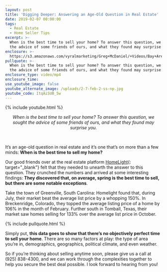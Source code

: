 ```yaml
---
layout: post
title: 'Digging Deeper: Answering an Age-Old Question in Real Estate'
date: 2019-02-07 00:00:00
tags:
  - Real Estate
  - Home Seller Tips
excerpt: >-
  When is the best time to sell your home? To answer this question, we sought
  the advice of some friends of ours, and what they found may surprise you.
enclosure: >-
  https://s3.amazonaws.com/vyralmarketing/Greg+McDaniel/+Videos/Bay+Area+Real+Estate+Agent+-+Digging+Deeper-+Answering+an+Age-Old+Question+in+Real+Estate.mp4
pullquote: >-
  When is the best time to sell your home? To answer this question, we sought
  the advice of some friends of ours, and what they found may surprise you.
enclosure_type: video/mp4
enclosure_time:
use_youtube_image: false
youtube_alternate_image: /uploads/2-7-feb-2-ss-np.jpg
youtube_code: ItqAiSUB_5w
---
```


{% include youtube.html %}

<center><em>When is the best time to sell your home? To answer this question, we sought the advice of some friends of ours, and what they found may surprise you.</em></center>

&nbsp;

It’s an age-old question in real estate and it’s one that’s on more than a few minds: **When is the best time to sell my home?**

Our good friends over at the real estate platform&nbsp;[HomeLight](https://www.homelight.com/){: target="_blank"}&nbsp;felt that they needed to unearth the answer to this question. They crunched the numbers and arrived at some interesting findings: **They discovered that, on average, spring is the best time to sell, but there are some notable exceptions**.

Take the town of Greenville, South Carolina: Homelight found that, during July, their market beat the average list price by a whopping 150%. In Breckenridge, Colorado, they topped the average listing price of a home by 106% in the month of February. Further south in Tomball, Texas, their market saw homes selling for 133% over the average list price in October.

{% include pullquote.html %}

Simply put, **this data goes to show that there’s no objectively perfect time to sell your home**. There are so many factors at play: the type of area you’re in, demographics, geographics, political climate, and even weather.

So if you’re thinking about selling anytime soon, please give us a call at (925) 838-4300, and we can work through the complexities together to help you secure the best deal possible. I look forward to hearing from you!
